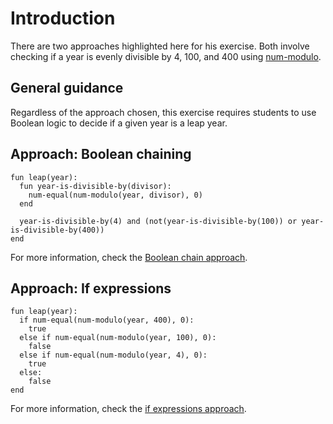 # Introduction

There are two approaches highlighted here for his exercise.
Both involve checking if a year is evenly divisible by 4, 100, and 400 using [num-modulo][num-modulo].

## General guidance

Regardless of the approach chosen, this exercise requires students to use Boolean logic to decide if a given year is a leap year.

## Approach: Boolean chaining

```pyret
fun leap(year):
  fun year-is-divisible-by(divisor):
    num-equal(num-modulo(year, divisor), 0)
  end

  year-is-divisible-by(4) and (not(year-is-divisible-by(100)) or year-is-divisible-by(400))
end
```

For more information, check the [Boolean chain approach][approach-boolean-chain].

## Approach: If expressions

```pyret
fun leap(year):
  if num-equal(num-modulo(year, 400), 0):
    true
  else if num-equal(num-modulo(year, 100), 0):
    false
  else if num-equal(num-modulo(year, 4), 0):
    true
  else:
    false
end
```

For more information, check the [if expressions approach][approach-if-expressions].

[num-modulo]: https://pyret.org/docs/latest/numbers.html#%28part._numbers_num-modulo%29
[approach-boolean-chain]: https://exercism.org/tracks/pyret/exercises/leap/approaches/boolean-chain
[approach-if-expressions]: https://exercism.org/tracks/pyret/exercises/leap/approaches/if-expressions